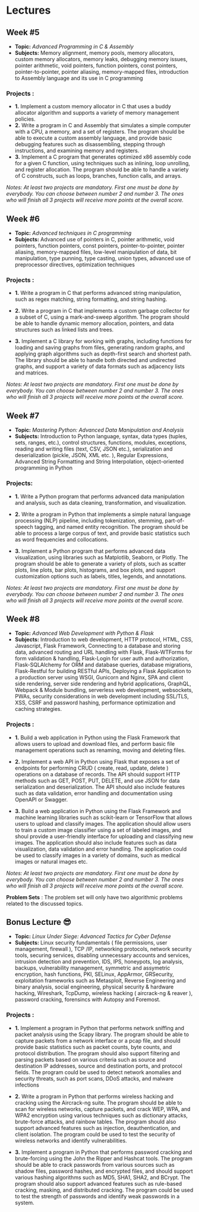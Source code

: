 # Lectures

## Week #5 

* **Topic:** *Advanced Programming in C & Assembly*
* **Subjects:** Memory alignment, memory pools, memory allocators, custom memory allocators, memory leaks, debugging memory issues, pointer arithmetic, void pointers, function pointers, const pointers, pointer-to-pointer, pointer aliasing, memory-mapped files, introduction to Assembly language and its use in C programming

### Projects :

* **1.** Implement a custom memory allocator in C that uses a buddy allocator algorithm and supports a variety of memory management policies.
* **2.** Write a program in C and Assembly that simulates a simple computer with a CPU, a memory, and a set of registers. The program should be able to execute a custom assembly language, and provide basic debugging features such as disassembling, stepping through instructions, and examining memory and registers.
* **3.** Implement a C program that generates optimized x86 assembly code for a given C function, using techniques such as inlining, loop unrolling, and register allocation. The program should be able to handle a variety of C constructs, such as loops, branches, function calls, and arrays.

*Notes: At least two projects are mandatory. First one must be done by everybody. You can choose between number 2 and number 3. The ones who will finish all 3 projects will receive more points at the overall score.*

## Week #6 
* **Topic:** *Advanced techniques in C programming*
* **Subjects:** Advanced use of pointers in C, pointer arithmetic, void pointers, function pointers, const pointers, pointer-to-pointer, pointer aliasing, memory-mapped files, low-level manipulation of data, bit manipulation, type punning, type casting, union types, advanced use of preprocessor directives, optimization techniques

### Projects : 
* **1.** Write a program in C that performs advanced string manipulation, such as regex matching, string formatting, and string hashing.

* **2.** Write a program in C that implements a custom garbage collector for a subset of C, using a mark-and-sweep algorithm. The program should be able to handle dynamic memory allocation, pointers, and data structures such as linked lists and trees.
* **3.** Implement a C library for working with graphs, including functions for loading and saving graphs from files, generating random graphs, and applying graph algorithms such as depth-first search and shortest path. The library should be able to handle both directed and undirected graphs, and support a variety of data formats such as adjacency lists and matrices.

*Notes: At least two projects are mandatory. First one must be done by everybody. You can choose between number 2 and number 3. The ones who will finish all 3 projects will receive more points at the overall score.*

## Week #7
* **Topic:** *Mastering Python: Advanced Data Manipulation and Analysis*
* **Subjects:** Introduction to Python language, syntax, data types (tuples, sets, ranges, etc.), control structures, functions, modules, exceptions, reading and writing files (text, CSV, JSON etc.), serialization and deserialization (pickle, JSON, XML etc. ), Regular Expressions, Advanced String Formatting and String Interpolation, object-oriented programming in Python

### Projects:
* **1.** Write a Python program that performs advanced data manipulation and analysis, such as data cleaning, transformation, and visualization.


* **2.** Write a program in Python that implements a simple natural language processing (NLP) pipeline, including tokenization, stemming, part-of-speech tagging, and named entity recognition. The program should be able to process a large corpus of text, and provide basic statistics such as word frequencies and collocations.


* **3.** Implement a Python program that performs advanced data visualization, using libraries such as Matplotlib, Seaborn, or Plotly. The program should be able to generate a variety of plots, such as scatter plots, line plots, bar plots, histograms, and box plots, and support customization options such as labels, titles, legends, and annotations.

*Notes: At least two projects are mandatory. First one must be done by everybody. You can choose between number 2 and number 3. The ones who will finish all 3 projects will receive more points at the overall score.*


## Week #8
* **Topic:** *Advanced Web Development with Python & Flask*
* **Subjects:** Introduction to web development, HTTP protocol, HTML, CSS, Javascript, Flask Framework, Connecting to a database and storing data, advanced routing and URL handling with Flask, Flask-WTForms for form validation & handling, Flask-Login for user auth and authorization, Flask-SQLAlchemy for ORM and database queries, database migrations, Flask-Restful for building RESTful APIs, Deploying a Flask Application to a production server using WSGI, Gunicorn and Nginx, SPA and client side rendering, server side rendering and hybrid applications, GraphQL, Webpack & Module bundling, serverless web development, websockets, PWAs, security considerations in web development including SSL/TLS, XSS, CSRF and password hashing, performance optimization and caching strategies.

### Projects :
* **1.** Build a web application in Python using the Flask Framework that allows users to upload and download files, and perform basic file management operations such as renaming, moving and deleting files.

* **2.** Implement a web API in Python using Flask that exposes a set of endpoints for performing CRUD ( create, read, update, delete ) operations on a database of records. The API should support HTTP methods such as GET, POST, PUT, DELETE, and use JSON for data serialization and deserialization. The API should also include features such as data validation, error handling and documentation using OpenAPI or Swagger. 

* **3.** Build a web application in Python using the Flask Framework and machine learning libraries such as scikit-learn or TensorFlow that allows users to upload and classify images. The application should allow users to train a custom image classifier using a set of labeled images, and shoul provide a user-friendly interface for uploading and classifying new images. The application should also include features such as data visualization, data validation and error handling. The application could be used to classify images in a variety of domains, such as medical images or natural images etc.

*Notes: At least two projects are mandatory. First one must be done by everybody. You can choose between number 2 and number 3. The ones who will finish all 3 projects will receive more points at the overall score.*


**Problem Sets** : The problem set will only have two algorithmic problems related to the discussed topics.

## Bonus Lecture 😎

* **Topic:** *Linux Under Siege: Advanced Tactics for Cyber Defense*
* **Subjects:** Linux security fundamentals ( file permissions, user management, firewall ), TCP /IP, networking protocols, network security tools, securing services, disabling unnecessary accounts and services, intrusion detection and prevention, IDS, IPS, honeypots, log analysis, backups, vulnerability management, symmetric and assymetric encryption, hash functions, PKI, SELinux, AppArmor, GRSecurity, exploitation frameworks such as Metasploit, Reverse Engineering and binary analysis, social engineering, physical security & hardware hacking, Wireshark, TcpDump, wireless hacking ( aircrack-ng & reaver ), password cracking, forensincs with Autopsy and Foremost.

### Projects :

* **1.** Implement a program in Python that performs network sniffing and packet analysis using the Scapy library. The program should be able to capture packets from a network interface or a pcap file, and should provide basic statistics such as packet counts, byte counts, and protocol distribution. The program should also support filtering and parsing packets based on various criteria such as source and destination IP addresses, source and destination ports, and protocol fields. The program could be used to detect network anomalies and security threats, such as port scans, DDoS attacks, and malware infections

* **2.** Write a program in Python that performs wireless hacking and cracking using the Aircrack-ng suite. The program should be able to scan for wireless networks, capture packets, and crack WEP, WPA, and WPA2 encryption using various techniques such as dictionary attacks, brute-force attacks, and rainbow tables. The program should also support advanced features such as injection, deauthentication, and client isolation. The program could be used to test the security of wireless networks and identify vulnerabilities.

* **3.** Implement a program in Python that performs password cracking and brute-forcing using the John the Ripper and Hashcat tools. The program should be able to crack passwords from various sources such as shadow files, password hashes, and encrypted files, and should support various hashing algorithms such as MD5, SHA1, SHA2, and BCrypt. The program should also support advanced features such as rule-based cracking, masking, and distributed cracking. The program could be used to test the strength of passwords and identify weak passwords in a system.

